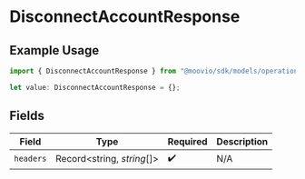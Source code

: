 # DisconnectAccountResponse

## Example Usage

```typescript
import { DisconnectAccountResponse } from "@moovio/sdk/models/operations";

let value: DisconnectAccountResponse = {};
```

## Fields

| Field                      | Type                       | Required                   | Description                |
| -------------------------- | -------------------------- | -------------------------- | -------------------------- |
| `headers`                  | Record<string, *string*[]> | :heavy_check_mark:         | N/A                        |